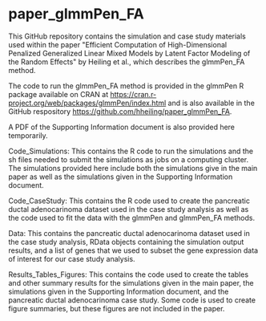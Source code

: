 # paper_glmmPen_FA
This GitHub repository contains the simulation and case study materials used within the paper "Efficient Computation of High-Dimensional Penalized Generalized Linear Mixed Models by Latent Factor Modeling of the Random Effects" by Heiling et al., which describes the glmmPen_FA method. 

The code to run the glmmPen_FA method is provided in the glmmPen R package available on CRAN at https://cran.r-project.org/web/packages/glmmPen/index.html and is also available in the GitHub respository https://github.com/hheiling/paper_glmmPen_FA.

A PDF of the Supporting Information document is also provided here temporarily.

Code_Simulations: This contains the R code to run the simulations and the sh files needed to submit the simulations as jobs on a computing cluster. The simulations provided here include both the simulations give in the main paper as well as the simulations given in the Supporting Information document.

Code_CaseStudy: This contains the R code used to create the pancreatic ductal adenocarinoma dataset used in the case study analysis as well as the code used to fit the data with the glmmPen and glmmPen_FA methods.

Data: This contains the pancreatic ductal adenocarinoma dataset used in the case study analysis, RData objects containing the simulation output results, and a list of genes that we used to subset the gene expression data of interest for our case study analysis.

Results_Tables_Figures: This contains the code used to create the tables and other summary results for the simulations given in the main paper, the simulations given in the Supporting Information document, and the pancreatic ductal adenocarinoma case study. Some code is used to create figure summaries, but these figures are not included in the paper.
